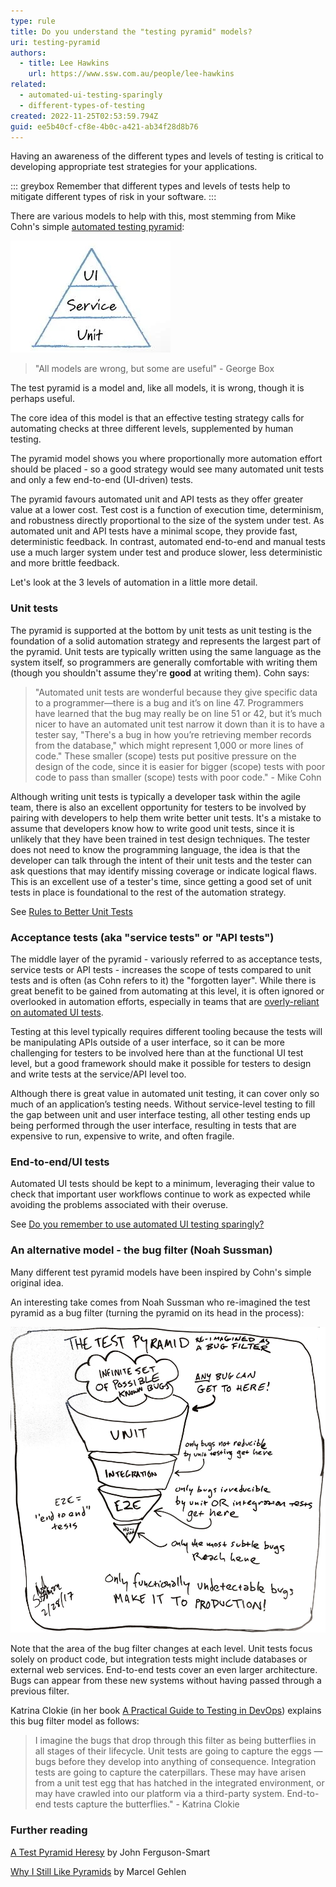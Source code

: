 ```yaml
---
type: rule
title: Do you understand the "testing pyramid" models?
uri: testing-pyramid
authors:
  - title: Lee Hawkins
    url: https://www.ssw.com.au/people/lee-hawkins
related:
  - automated-ui-testing-sparingly
  - different-types-of-testing
created: 2022-11-25T02:53:59.794Z
guid: ee5b40cf-cf8e-4b0c-a421-ab34f28d8b76
---
```

Having an awareness of the different types and levels of testing is critical to developing appropriate test strategies for your applications. 

::: greybox
Remember that different types and levels of tests help to mitigate different types of risk in your software.
:::

There are various models to help with this, most stemming from Mike Cohn's simple [automated testing pyramid](https://www.mountaingoatsoftware.com/blog/the-forgotten-layer-of-the-test-automation-pyramid):

![Figure: Mike Cohn's automated testing pyramid (2009)](test-pyramid-cohn.jpg)

> "All models are wrong, but some are useful" 
>       - George Box

The test pyramid is a model and, like all models, it is wrong, though it is perhaps useful.

<!--endintro-->

The core idea of this model is that an effective testing strategy calls for automating checks at three different levels, supplemented by human testing. 

The pyramid model shows you where proportionally more automation effort should be placed - so a good strategy would see many automated unit tests and only a few end-to-end (UI-driven) tests. 

The pyramid favours automated unit and API tests as they offer greater value at a lower cost. Test cost is a function of execution time, determinism, and robustness directly proportional to the size of the system under test. As automated unit and API tests have a minimal scope, they provide fast, deterministic feedback. In contrast, automated end-to-end and manual tests use a much larger system under test and produce slower, less deterministic and more brittle feedback. 

Let's look at the 3 levels of automation in a little more detail.

### Unit tests

The pyramid is supported at the bottom by unit tests as unit testing is the foundation of a solid automation strategy and represents the largest part of the pyramid. Unit tests are typically written using the same language as the system itself, so programmers are generally comfortable with writing them (though you shouldn't assume they're **good** at writing them). Cohn says:

> "Automated unit tests are wonderful because they give specific data to a programmer—there is a bug and it’s on line 47. Programmers have learned that the bug may really be on line 51 or 42, but it’s much nicer to have an automated unit test narrow it down than it is to have a tester say, "There's a bug in how you’re retrieving member records from the database," which might represent 1,000 or more lines of code." These smaller (scope) tests put positive pressure on the design of the code, since it is easier for bigger (scope) tests with poor code to pass than smaller (scope) tests with poor code." - Mike Cohn

Although writing unit tests is typically a developer task within the agile team, there is also an excellent opportunity for testers to be involved by pairing with developers to help them write better unit tests. It's a mistake to assume that developers know how to write good unit tests, since it is unlikely that they have been trained in test design techniques. The tester does not need to know the programming language, the idea is that the developer can talk through the intent of their unit tests and the tester can ask questions that may identify missing coverage or indicate logical flaws. This is an excellent use of a tester's time, since getting a good set of unit tests in place is foundational to the rest of the automation strategy.

See [Rules to Better Unit Tests](https://www.ssw.com.au/rules/rules-to-better-unit-tests)

### Acceptance tests (aka "service tests" or "API tests")

The middle layer of the pyramid - variously referred to as acceptance tests, service tests or API tests - increases the scope of tests compared to unit tests and is often (as Cohn refers to it) the "forgotten layer". While there is great benefit to be gained from automating at this level, it is often ignored or overlooked in automation efforts, especially in teams that are [overly-reliant on automated UI tests](URL).

Testing at this level typically requires different tooling because the tests will be manipulating APIs outside of a user interface, so it can be more challenging for testers to be involved here than at the functional UI test level, but a good framework should make it possible for testers to design and write tests at the service/API level too.

Although there is great value in automated unit testing, it can cover only so much of an application’s testing needs. Without service-level testing to fill the gap between unit and user interface testing, all other testing ends up being performed through the user interface, resulting in tests that are expensive to run, expensive to write, and often fragile.

### End-to-end/UI tests

Automated UI tests should be kept to a minimum, leveraging their value to check that important user workflows continue to work as expected while avoiding the problems associated with their overuse.

See [Do you remember to use automated UI testing sparingly?](https://www.ssw.com.au/rules/automated-ui-testing-sparingly)

### An alternative model - the bug filter (Noah Sussman)

Many different test pyramid models have been inspired by Cohn's simple original idea. 

An interesting take comes from Noah Sussman who re-imagined the test pyramid as a bug filter (turning the pyramid on its head in the process):

![Figure: Noah Sussman's bug filter model (2017)](bug-filter.jpg)

Note that the area of the bug filter changes at each level. Unit tests focus solely on product code, but integration tests might include databases or external web services. End-to-end tests cover an even larger architecture. Bugs can appear from these new systems without having passed through a previous filter. 

Katrina Clokie (in her book [A Practical Guide to Testing in DevOps](https://leanpub.com/testingindevops)) explains this bug filter model as follows:

> I imagine the bugs that drop through this filter as being butterflies in all stages of their lifecycle. Unit tests are going to capture the eggs — bugs before they develop into anything of consequence. Integration tests are going to capture the caterpillars. These may have arisen from a unit test egg that has hatched in the integrated environment, or may have crawled into our platform via a third-party system. End-to-end tests capture the butterflies."
>     - Katrina Clokie


### Further reading

[A Test Pyramid Heresy](https://www.linkedin.com/pulse/test-pyramid-heresy-john-ferguson-smart) by John Ferguson-Smart

[Why I Still Like Pyramids](http://thatsthebuffettable.blogspot.com/2016/03/why-i-still-like-pyramids.html) by Marcel Gehlen